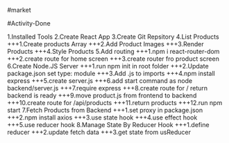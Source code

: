 #market

#Activity-Done

1.Installed Tools
2.Create React App
3.Create Git Repsitory
4.List Products
+++1.Create products Array
+++2.Add Product Images
+++3.Render Products
+++4.Style Products
5.Add routing
+++1.npm i react-router-dom
+++2.create route for home screen
+++3.create router fro product screen
6.Create Node.JS Server
+++1.run npm init in root folder
+++2.Update package.json set type: module
+++3.Add .js to imports
+++4.npm install express
+++5.create server.js
+++6.add start command as node backend/server.js
+++7.require express
+++8.create route for / return backend is ready
+++9.move product.js from frontend to backend
+++10.create route for /api/products
+++11.return products
+++12.run npm start
7.Fetch Products from Backend
+++1.set proxy in package.json
+++2.npm install axios
+++3.use state hook
+++4.use effect hook
+++5.use reducer hook
8.Manage State By Reducer Hook
+++1.define reducer
+++2.update fetch data
+++3.get state from usReducer
